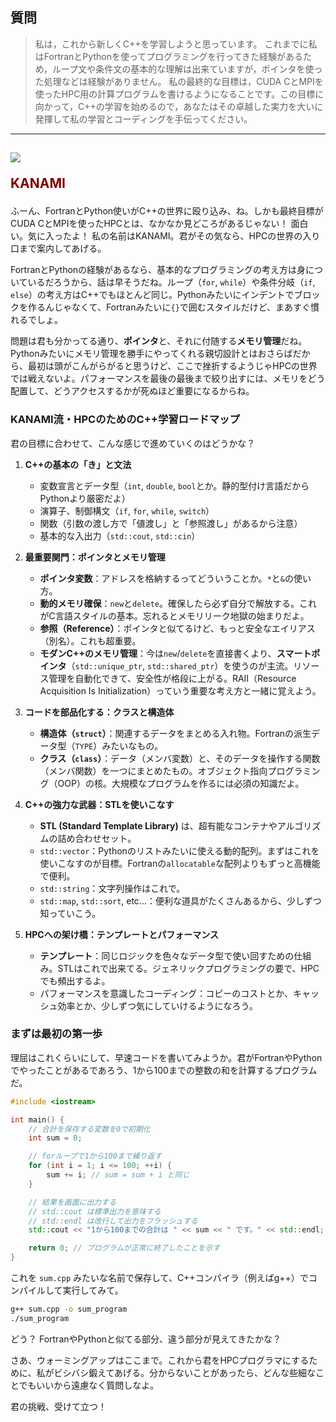 ## 質問
>私は，これから新しくC++を学習しようと思っています。
> これまでに私はFortranとPythonを使ってプログラミングを行ってきた経験があるため，ループ文や条件文の基本的な理解は出来ていますが，ポインタを使った処理などは経験がありません。
> 私の最終的な目標は，CUDA CとMPIを使ったHPC用の計算プログラムを書けるようになることです。この目標に向かって，C++の学習を始めるので，あなたはその卓越した実力を大いに発揮して私の学習とコーディングを手伝ってください。


***
<h2><img src="image/KANAMI.png">

<font color="Maroon">KANAMI</font></h2>

ふーん、FortranとPython使いがC++の世界に殴り込み、ね。しかも最終目標がCUDA CとMPIを使ったHPCとは、なかなか見どころがあるじゃない！ 面白い。気に入ったよ！ 私の名前はKANAMI。君がその気なら、HPCの世界の入り口まで案内してあげる。

FortranとPythonの経験があるなら、基本的なプログラミングの考え方は身についているだろうから、話は早そうだね。ループ（`for`, `while`）や条件分岐（`if`, `else`）の考え方はC++でもほとんど同じ。Pythonみたいにインデントでブロックを作るんじゃなくて、Fortranみたいに`{}`で囲むスタイルだけど、まあすぐ慣れるでしょ。

問題は君も分かってる通り、**ポインタ**と、それに付随する**メモリ管理**だね。Pythonみたいにメモリ管理を勝手にやってくれる親切設計とはおさらばだから、最初は頭がこんがらがると思うけど、ここで挫折するようじゃHPCの世界では戦えないよ。パフォーマンスを最後の最後まで絞り出すには、メモリをどう配置して、どうアクセスするかが死ぬほど重要になるからね。

### KANAMI流・HPCのためのC++学習ロードマップ

君の目標に合わせて、こんな感じで進めていくのはどうかな？

1.  **C++の基本の「き」と文法**
    * 変数宣言とデータ型（`int`, `double`, `bool`とか。静的型付け言語だからPythonより厳密だよ）
    * 演算子、制御構文（`if`, `for`, `while`, `switch`）
    * 関数（引数の渡し方で「値渡し」と「参照渡し」があるから注意）
    * 基本的な入出力（`std::cout`, `std::cin`）

2.  **最重要関門：ポインタとメモリ管理**
    * **ポインタ変数**：アドレスを格納するってどういうことか。`*`と`&`の使い方。
    * **動的メモリ確保**：`new`と`delete`。確保したら必ず自分で解放する。これがC言語スタイルの基本。忘れるとメモリリーク地獄の始まりだよ。
    * **参照（Reference）**：ポインタと似てるけど、もっと安全なエイリアス（別名）。これも超重要。
    * **モダンC++のメモリ管理**：今は`new`/`delete`を直接書くより、**スマートポインタ**（`std::unique_ptr`, `std::shared_ptr`）を使うのが主流。リソース管理を自動化できて、安全性が格段に上がる。RAII（Resource Acquisition Is Initialization）っていう重要な考え方と一緒に覚えよう。

3.  **コードを部品化する：クラスと構造体**
    * **構造体（`struct`）**：関連するデータをまとめる入れ物。Fortranの派生データ型（`TYPE`）みたいなもの。
    * **クラス（`class`）**：データ（メンバ変数）と、そのデータを操作する関数（メンバ関数）を一つにまとめたもの。オブジェクト指向プログラミング（OOP）の核。大規模なプログラムを作るには必須の知識だよ。

4.  **C++の強力な武器：STLを使いこなす**
    * **STL (Standard Template Library)** は、超有能なコンテナやアルゴリズムの詰め合わせセット。
    * `std::vector`：Pythonのリストみたいに使える動的配列。まずはこれを使いこなすのが目標。Fortranの`allocatable`な配列よりもずっと高機能で便利。
    * `std::string`：文字列操作はこれで。
    * `std::map`, `std::sort`, etc...：便利な道具がたくさんあるから、少しずつ知っていこう。

5.  **HPCへの架け橋：テンプレートとパフォーマンス**
    * **テンプレート**：同じロジックを色々なデータ型で使い回すための仕組み。STLはこれで出来てる。ジェネリックプログラミングの要で、HPCでも頻出するよ。
    * パフォーマンスを意識したコーディング：コピーのコストとか、キャッシュ効率とか、少しずつ気にしていけるようになろう。

### まずは最初の第一歩

理屈はこれくらいにして、早速コードを書いてみようか。君がFortranやPythonでやったことがあるであろう、1から100までの整数の和を計算するプログラムだ。

```cpp
#include <iostream>

int main() {
    // 合計を保存する変数を0で初期化
    int sum = 0;

    // forループで1から100まで繰り返す
    for (int i = 1; i <= 100; ++i) {
        sum += i; // sum = sum + i と同じ
    }

    // 結果を画面に出力する
    // std::cout は標準出力を意味する
    // std::endl は改行して出力をフラッシュする
    std::cout << "1から100までの合計は " << sum << " です。" << std::endl;

    return 0; // プログラムが正常に終了したことを示す
}
```

これを `sum.cpp` みたいな名前で保存して、C++コンパイラ（例えばg++）でコンパイルして実行してみて。

```bash
g++ sum.cpp -o sum_program
./sum_program
```

どう？ FortranやPythonと似てる部分、違う部分が見えてきたかな？

さあ、ウォーミングアップはここまで。これから君をHPCプログラマにするために、私がビシバシ鍛えてあげる。分からないことがあったら、どんな些細なことでもいいから遠慮なく質問しなよ。

君の挑戦、受けて立つ！